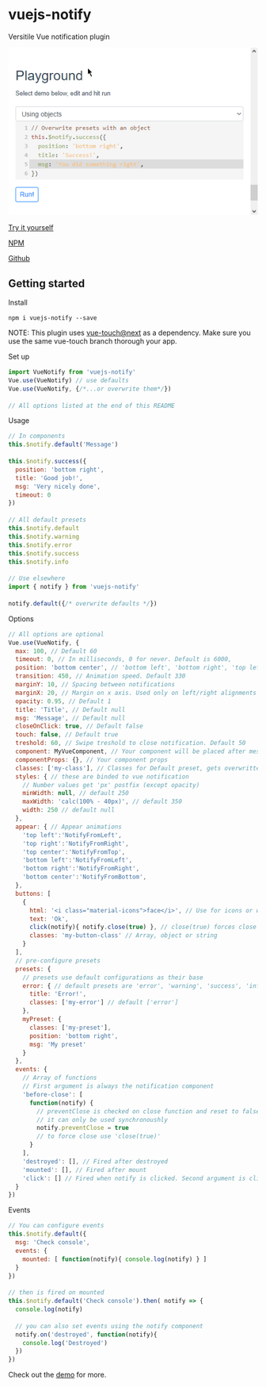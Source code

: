 # vuejs-notify
Versitile Vue notification plugin

![Demo](https://raw.githubusercontent.com/noxludio/vuejs-notify/master/demo.gif)


[Try it yourself](https://noxludio.github.io/vuejs-notify/)

[NPM](https://www.npmjs.com/package/vuejs-notify)

[Github](https://github.com/noxludio/vuejs-notify)


## Getting started
Install
```
npm i vuejs-notify --save
```
NOTE: This plugin uses [vue-touch@next](https://github.com/vuejs/vue-touch/tree/next) as a dependency. Make sure you use the same vue-touch branch thorough your app.

Set up
```javascript
import VueNotify from 'vuejs-notify'
Vue.use(VueNotify) // use defaults
Vue.use(VueNotify, {/*...or overwrite them*/})

// All options listed at the end of this README
```

Usage
```javascript
// In components
this.$notify.default('Message')

this.$notify.success({
  position: 'bottom right',
  title: 'Good job!',
  msg: 'Very nicely done',
  timeout: 0
})

// All default presets
this.$notify.default
this.$notify.warning
this.$notify.error
this.$notify.success
this.$notify.info

// Use elsewhere
import { notify } from 'vuejs-notify'

notify.default({/* overwrite defaults */})
```

Options
```javascript
// All options are optional
Vue.use(VueNotify, {
  max: 100, // Default 60
  timeout: 0, // In milliseconds, 0 for never. Default is 6000,
  position: 'bottom center', // 'bottom left', 'bottom right', 'top left', 'top center', 'top right',
  transition: 450, // Animation speed. Default 330
  marginY: 10, // Spacing between notifications 
  marginX: 20, // Margin on x axis. Used only on left/right alignments
  opacity: 0.95, // Default 1 
  title: 'Title', // Default null 
  msg: 'Message', // Default null
  closeOnClick: true, // Default false
  touch: false, // Default true
  treshold: 60, // Swipe treshold to close notification. Default 50
  component: MyVueComponent, // Your component will be placed after message and before buttons
  componentProps: {}, // Your component props
  classes: ['my-class'], // Classes for Default preset, gets overwritten by presets
  styles: { // these are binded to vue notification
    // Number values get 'px' postfix (except opacity)
    minWidth: null, // default 250
    maxWidth: 'calc(100% - 40px)', // default 350
    width: 250 // default null
  },
  appear: { // Appear animations
    'top left':'NotifyFromLeft',
    'top right':'NotifyFromRight',
    'top center':'NotifyFromTop',
    'bottom left':'NotifyFromLeft',
    'bottom right':'NotifyFromRight',
    'bottom center':'NotifyFromBottom',
  },
  buttons: [
    {
      html: '<i class="material-icons">face</i>', // Use for icons or what ever
      text: 'Ok',
      click(notify){ notify.close(true) }, // close(true) forces close function to finish even when prevented on event
      classes: 'my-button-class' // Array, object or string
    }
  ],
  // pre-configure presets
  presets: {
    // presets use default configurations as their base
    error: { // default presets are 'error', 'warning', 'success', 'info'
      title: 'Error!',
      classes: ['my-error'] // default ['error']
    },
    myPreset: {
      classes: ['my-preset'],
      position: 'bottom right',
      msg: 'My preset'
    }
  },
  events: {
    // Array of functions
    // First argument is always the notification component
    'before-close': [
      function(notify) { 
        // preventClose is checked on close function and reset to false after prevented
        // it can only be used synchronoushly
        notify.preventClose = true
        // to force close use 'close(true)'
      }
    ],
    'destroyed': [], // Fired after destroyed
    'mounted': [], // Fired after mount
    'click': [] // Fired when notify is clicked. Second argument is click event
  }
})
```

Events
```javascript
// You can configure events
this.$notify.default({
  msg: 'Check console',
  events: {
    mounted: [ function(notify){ console.log(notify) } ]
  }
})

// then is fired on mounted
this.$notify.default('Check console').then( notify => {
  console.log(notify)

  // you can also set events using the notify component
  notify.on('destroyed', function(notify){
    console.log('Destroyed')
  })
})
```

Check out the [demo](https://noxludio.github.io/vuejs-notify/) for more.